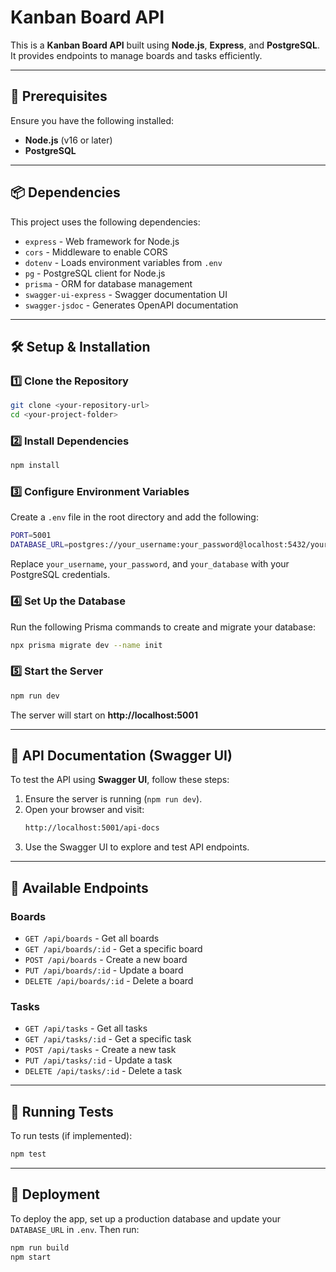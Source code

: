 # Kanban Board API

This is a **Kanban Board API** built using **Node.js**, **Express**, and **PostgreSQL**. It provides endpoints to manage boards and tasks efficiently.

---

## **📌 Prerequisites**
Ensure you have the following installed:
- **Node.js** (v16 or later)
- **PostgreSQL**

---

## **📦 Dependencies**
This project uses the following dependencies:
- `express` - Web framework for Node.js
- `cors` - Middleware to enable CORS
- `dotenv` - Loads environment variables from `.env`
- `pg` - PostgreSQL client for Node.js
- `prisma` - ORM for database management
- `swagger-ui-express` - Swagger documentation UI
- `swagger-jsdoc` - Generates OpenAPI documentation

---

## **🛠️ Setup & Installation**

### **1️⃣ Clone the Repository**
```sh
git clone <your-repository-url>
cd <your-project-folder>
```

### **2️⃣ Install Dependencies**
```sh
npm install
```

### **3️⃣ Configure Environment Variables**
Create a `.env` file in the root directory and add the following:
```sh
PORT=5001
DATABASE_URL=postgres://your_username:your_password@localhost:5432/your_database
```

Replace `your_username`, `your_password`, and `your_database` with your PostgreSQL credentials.

### **4️⃣ Set Up the Database**
Run the following Prisma commands to create and migrate your database:
```sh
npx prisma migrate dev --name init
```

### **5️⃣ Start the Server**
```sh
npm run dev
```

The server will start on **http://localhost:5001**

---

## **📌 API Documentation (Swagger UI)**

To test the API using **Swagger UI**, follow these steps:

1. Ensure the server is running (`npm run dev`).
2. Open your browser and visit:
   ```sh
   http://localhost:5001/api-docs
   ```
3. Use the Swagger UI to explore and test API endpoints.

---

## **📜 Available Endpoints**

### **Boards**
- `GET /api/boards` - Get all boards
- `GET /api/boards/:id` - Get a specific board
- `POST /api/boards` - Create a new board
- `PUT /api/boards/:id` - Update a board
- `DELETE /api/boards/:id` - Delete a board

### **Tasks**
- `GET /api/tasks` - Get all tasks
- `GET /api/tasks/:id` - Get a specific task
- `POST /api/tasks` - Create a new task
- `PUT /api/tasks/:id` - Update a task
- `DELETE /api/tasks/:id` - Delete a task

---

## **📌 Running Tests**
To run tests (if implemented):
```sh
npm test
```

---

## **📌 Deployment**
To deploy the app, set up a production database and update your `DATABASE_URL` in `.env`. Then run:
```sh
npm run build
npm start
```